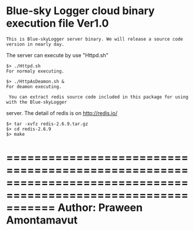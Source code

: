  Blue-sky Logger cloud binary execution file Ver1.0
===============================================================================================================
    This is Blue-skyLogger server binary. We will release a source code version in nearly day.
The server can execute by use "Httpd.sh"

	$> ./Httpd.sh
	For normaly executing.
	
	$> ./HttpAsDeamon.sh &
	For deamon executing.

     You can extract redis source code included in this package for using with the Blue-skyLogger 
server. The detail of redis is on http://redis.io/ 
	
	$> tar -xvfz redis-2.6.9.tar.gz
	$> cd redis-2.6.9
	$> make

===============================================================================================================
  Author: Praween Amontamavut
===============================================================================================================

